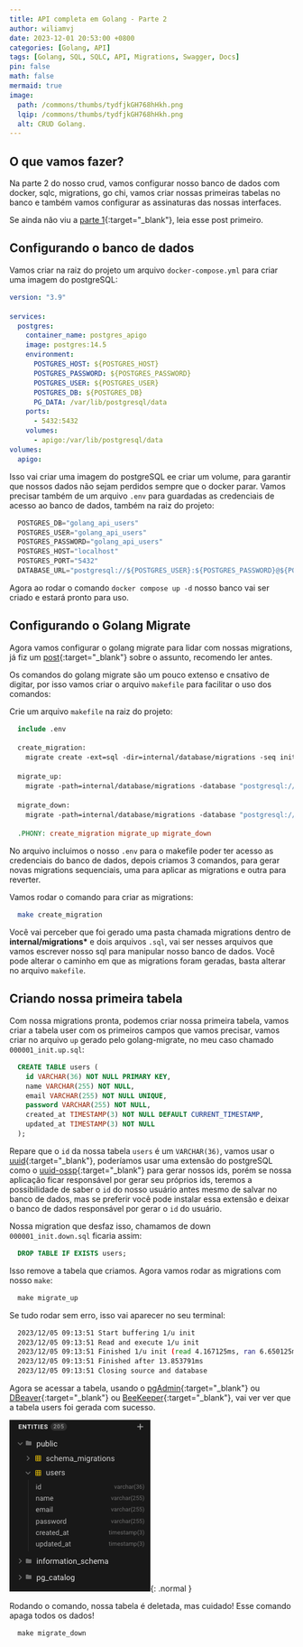 ```yaml
---
title: API completa em Golang - Parte 2
author: wiliamvj
date: 2023-12-01 20:53:00 +0800
categories: [Golang, API]
tags: [Golang, SQL, SQLC, API, Migrations, Swagger, Docs]
pin: false
math: false
mermaid: true
image:
  path: /commons/thumbs/tydfjkGH768hHkh.png
  lqip: /commons/thumbs/tydfjkGH768hHkh.png
  alt: CRUD Golang.
---
```


## O que vamos fazer?

Na parte 2 do nosso crud, vamos configurar nosso banco de dados com docker, sqlc, migrations, go chi, vamos criar nossas primeiras tabelas no banco e também vamos configurar as assinaturas das nossas interfaces.

Se ainda não viu a [parte 1](https://wiliamvj.com/posts/api-golang-parte-1/){:target="\_blank"}, leia esse post primeiro.

## Configurando o banco de dados

Vamos criar na raiz do projeto um arquivo `docker-compose.yml` para criar uma imagem do postgreSQL:

```yml
version: "3.9"

services:
  postgres:
    container_name: postgres_apigo
    image: postgres:14.5
    environment:
      POSTGRES_HOST: ${POSTGRES_HOST}
      POSTGRES_PASSWORD: ${POSTGRES_PASSWORD}
      POSTGRES_USER: ${POSTGRES_USER}
      POSTGRES_DB: ${POSTGRES_DB}
      PG_DATA: /var/lib/postgresql/data
    ports:
      - 5432:5432
    volumes:
      - apigo:/var/lib/postgresql/data
volumes:
  apigo:
```

Isso vai criar uma imagem do postgreSQL ee criar um volume, para garantir que nossos dados não sejam perdidos sempre que o docker parar. Vamos precisar também de um arquivo `.env` para guardadas as credenciais de acesso ao banco de dados, também na raiz do projeto:

```go
  POSTGRES_DB="golang_api_users"
  POSTGRES_USER="golang_api_users"
  POSTGRES_PASSWORD="golang_api_users"
  POSTGRES_HOST="localhost"
  POSTGRES_PORT="5432"
  DATABASE_URL="postgresql://${POSTGRES_USER}:${POSTGRES_PASSWORD}@${POSTGRES_HOST}:${POSTGRES_PORT}/${POSTGRES_DB}?sslmode=disable"
```

Agora ao rodar o comando `docker compose up -d` nosso banco vai ser criado e estará pronto para uso.

## Configurando o Golang Migrate

Agora vamos configurar o golang migrate para lidar com nossas migrations, já fiz um [post](https://wiliamvj.com/posts/migrations-golang/){:target="\_blank"} sobre o assunto, recomendo ler antes.

Os comandos do golang migrate são um pouco extenso e cnsativo de digitar, por isso vamos criar o arquivo `makefile` para facilitar o uso dos comandos:

Crie um arquivo `makefile` na raiz do projeto:

```makefile
  include .env

  create_migration:
    migrate create -ext=sql -dir=internal/database/migrations -seq init

  migrate_up:
    migrate -path=internal/database/migrations -database "postgresql://${POSTGRES_USER}:${POSTGRES_PASSWORD}@${POSTGRES_HOST}:${POSTGRES_PORT}/${POSTGRES_DB}?sslmode=disable" -verbose up

  migrate_down:
    migrate -path=internal/database/migrations -database "postgresql://${POSTGRES_USER}:${POSTGRES_PASSWORD}@${POSTGRES_HOST}:${POSTGRES_PORT}/${POSTGRES_DB}?sslmode=disable" -verbose down

  .PHONY: create_migration migrate_up migrate_down
```

No arquivo incluimos o nosso `.env` para o makefile poder ter acesso as credenciais do banco de dados, depois criamos 3 comandos, para gerar novas migrations sequenciais, uma para aplicar as migrations e outra para reverter.

Vamos rodar o comando para criar as migrations:

```bash
  make create_migration
```

Você vai perceber que foi gerado uma pasta chamada migrations dentro de **internal/migrations\*** e dois arquivos `.sql`, vai ser nesses arquivos que vamos escrever nosso sql para manipular nosso banco de dados. Você pode alterar o caminho em que as migrations foram geradas, basta alterar no arquivo `makefile`.

## Criando nossa primeira tabela

Com nossa migrations pronta, podemos criar nossa primeira tabela, vamos criar a tabela user com os primeiros campos que vamos precisar, vamos criar no arquivo `up` gerado pelo golang-migrate, no meu caso chamado `000001_init.up.sql`:

```sql
  CREATE TABLE users (
    id VARCHAR(36) NOT NULL PRIMARY KEY,
    name VARCHAR(255) NOT NULL,
    email VARCHAR(255) NOT NULL UNIQUE,
    password VARCHAR(255) NOT NULL,
    created_at TIMESTAMP(3) NOT NULL DEFAULT CURRENT_TIMESTAMP,
    updated_at TIMESTAMP(3) NOT NULL
  );
```

Repare que o `id` da nossa tabela `users` é um `VARCHAR(36)`, vamos usar o [uuid](https://bit.ly/414qfto){:target="\_blank"}, poderíamos usar uma extensão do postgreSQL como o [uuid-ossp](https://www.postgresql.org/docs/current/uuid-ossp.html){:target="\_blank"} para gerar nossos ids, porém se nossa aplicação ficar responsável por gerar seu próprios ids, teremos a possibilidade de saber o `id` do nosso usuário antes mesmo de salvar no banco de dados, mas se preferir você pode instalar essa extensão e deixar o banco de dados responsável por gerar o `id` do usuário.

Nossa migration que desfaz isso, chamamos de down `000001_init.down.sql` ficaria assim:

```sql
  DROP TABLE IF EXISTS users;
```

Isso remove a tabela que criamos. Agora vamos rodar as migrations com nosso `make`:

```sql
  make migrate_up
```

Se tudo rodar sem erro, isso vai aparecer no seu terminal:

```bash
  2023/12/05 09:13:51 Start buffering 1/u init
  2023/12/05 09:13:51 Read and execute 1/u init
  2023/12/05 09:13:51 Finished 1/u init (read 4.167125ms, ran 6.650125ms)
  2023/12/05 09:13:51 Finished after 13.853791ms
  2023/12/05 09:13:51 Closing source and database
```

Agora se acessar a tabela, usando o [pgAdmin](https://www.pgadmin.org/){:target="\_blank"} ou [DBeaver](https://dbeaver.io/download/){:target="\_blank"} ou [BeeKeeper](https://www.beekeeperstudio.io/){:target="\_blank"}, vai ver ver que a tabela users foi gerada com sucesso.

![SQL struct](/commons/posts/2023-12-05-api-golang-parte-2/fgGHJ768ghghjghG.png){: .normal }

Rodando o comando, nossa tabela é deletada, mas cuidado! Esse comando apaga todos os dados!

```sql
  make migrate_down
```
